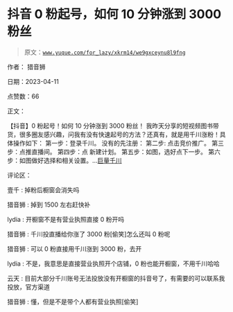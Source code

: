 # 抖音 0 粉起号，如何 10 分钟涨到 3000 粉丝

> 原文：[`www.yuque.com/for_lazy/xkrm14/we9gxceynu8l9fng`](https://www.yuque.com/for_lazy/xkrm14/we9gxceynu8l9fng)

作者： 猎音狮

日期：2023-04-11

点赞数：66

正文：

【抖音】0 粉起号！如何 10 分钟涨到 3000 粉丝！ 我昨天分享的短视频图书带货，很多圈友感兴趣，问我有没有快速起号的方法？还真有，就是用千川涨粉！具体操作如下： 第一步：登录千川。 没有的先注册： 第二步: 点击竞价推广。 第三步：点推直播间。 第四步：点 新建计划。 第五步：如图，选好点下一步。 第六步：如图做好选择和相关设置。...[巨量千川](https://qianchuan.jinritemai.com)

评论区：

壹千 : 掉粉后橱窗会消失吗

猎音狮 : 掉到 1500 左右赶快补

lydia : 开橱窗不是有营业执照直接 0 粉开吗

猎音狮 : 千川投直播给你涨了 3000 粉[偷笑]怎么还叫 0 粉呢

猎音狮 : 可以 0 粉直接用千川涨到 3000 粉，去开

lydia : 不是，我意思是直接营业执照开个店铺，0 粉也能开橱窗，不用千川哈哈

云天 : 目前大部分千川账号无法投放没有开橱窗的抖音号了，有需要的可以联系我投放，官方渠道

猎音狮 : 懂，但是不是带个人都有营业执照[偷笑]

